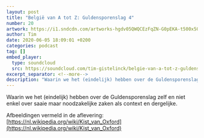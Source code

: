 ```yaml
---
layout: post
title: "België van A tot Z: Guldensporenslag 4"
number: 20
artwork: https://i1.sndcdn.com/artworks-hgdv05QWQCEzFqZN-G0pEKA-t500x500.jpg
author: Tim
date: 2020-06-05 18:09:01 +0200
categories: podcast
tag: []
embed_player:
  type: soundcloud
  src: https://soundcloud.com/tim-gistelinck/belgie-van-a-tot-z-guldensporenslag-4
excerpt_separator: <!--more-->
description: "Waarin we het (eindelijk) hebben over de Guldensporenslag zelf en niet enkel over saaie maar noodzakelijke zaken als context en dergelijke."
---
```

Waarin we het (eindelijk) hebben over de Guldensporenslag zelf en niet enkel over saaie maar noodzakelijke zaken als context en dergelijke. 

Afbeeldingen vermeld in de aflevering: [https://nl.wikipedia.org/wiki/Kist_van_Oxford](https://nl.wikipedia.org/wiki/Kist_van_Oxford)